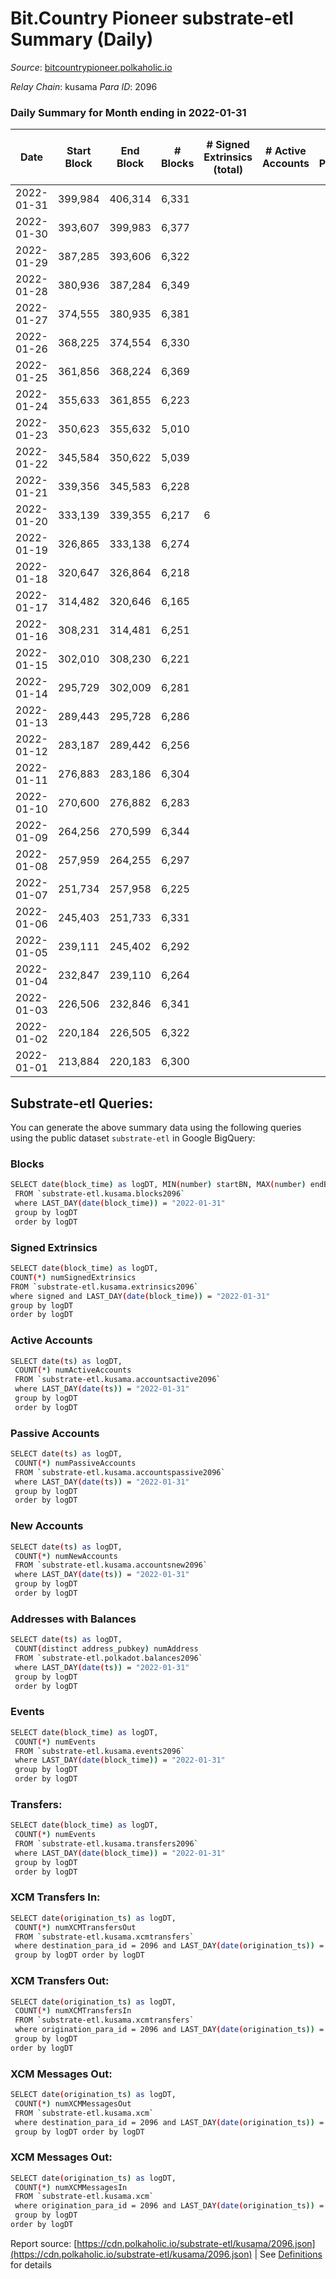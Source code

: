 # Bit.Country Pioneer substrate-etl Summary (Daily)

_Source_: [bitcountrypioneer.polkaholic.io](https://bitcountrypioneer.polkaholic.io)

*Relay Chain*: kusama
*Para ID*: 2096



### Daily Summary for Month ending in 2022-01-31


| Date | Start Block | End Block | # Blocks | # Signed Extrinsics (total) | # Active Accounts | # Passive | # New | # Addresses with Balances | # Events | # Transfers | # XCM Transfers In | # XCM Transfers Out | # XCM In | # XCM Out | Issues | 
| ---- | ----------- | --------- | -------- | --------------------------- | ----------------- | --------- | ----- | ------------------------- | -------- | ----------- | ------------------ | ------------------- | -------- | --------- | ------ |
| 2022-01-31 | 399,984 | 406,314 | 6,331 |  |  |  |  | 6 | 12,663 |   |   |   |  |  |  |
| 2022-01-30 | 393,607 | 399,983 | 6,377 |  |  |  |  | 6 | 12,755 |   |   |   |  |  |  |
| 2022-01-29 | 387,285 | 393,606 | 6,322 |  |  |  |  | 6 | 12,645 |   |   |   |  |  |  |
| 2022-01-28 | 380,936 | 387,284 | 6,349 |  |  |  |  | 6 | 12,699 |   |   |   |  |  |  |
| 2022-01-27 | 374,555 | 380,935 | 6,381 |  |  |  |  | 6 | 12,762 |   |   |   |  |  |  |
| 2022-01-26 | 368,225 | 374,554 | 6,330 |  |  |  |  | 6 | 12,661 |   |   |   |  |  |  |
| 2022-01-25 | 361,856 | 368,224 | 6,369 |  |  |  |  | 6 | 12,739 |   |   |   |  |  |  |
| 2022-01-24 | 355,633 | 361,855 | 6,223 |  |  |  |  | 6 | 12,447 |   |   |   |  |  |  |
| 2022-01-23 | 350,623 | 355,632 | 5,010 |  |  |  |  | 6 | 10,021 |   |   |   |  |  |  |
| 2022-01-22 | 345,584 | 350,622 | 5,039 |  |  |  |  | 6 | 10,079 |   |   |   |  |  |  |
| 2022-01-21 | 339,356 | 345,583 | 6,228 |  |  |  |  | 6 | 12,456 |   |   |   |  |  |  |
| 2022-01-20 | 333,139 | 339,355 | 6,217 | 6 |  |  |  | 6 | 12,460 | 2  |   |   |  |  |  |
| 2022-01-19 | 326,865 | 333,138 | 6,274 |  |  |  |  | 5 | 12,549 |   |   |   |  |  |  |
| 2022-01-18 | 320,647 | 326,864 | 6,218 |  |  |  |  | 5 | 12,437 |   |   |   |  |  |  |
| 2022-01-17 | 314,482 | 320,646 | 6,165 |  |  |  |  | 5 | 12,331 |   |   |   |  |  |  |
| 2022-01-16 | 308,231 | 314,481 | 6,251 |  |  |  |  | 5 | 12,503 |   |   |   |  |  |  |
| 2022-01-15 | 302,010 | 308,230 | 6,221 |  |  |  |  | 5 | 12,443 |   |   |   |  |  |  |
| 2022-01-14 | 295,729 | 302,009 | 6,281 |  |  |  |  | 5 | 12,562 |   |   |   |  |  |  |
| 2022-01-13 | 289,443 | 295,728 | 6,286 |  |  |  |  | 5 | 12,573 |   |   |   |  |  |  |
| 2022-01-12 | 283,187 | 289,442 | 6,256 |  |  |  |  | 5 | 12,513 |   |   |   |  |  |  |
| 2022-01-11 | 276,883 | 283,186 | 6,304 |  |  |  |  | 5 | 12,609 |   |   |   |  |  |  |
| 2022-01-10 | 270,600 | 276,882 | 6,283 |  |  |  |  | 5 | 12,567 |   |   |   |  |  |  |
| 2022-01-09 | 264,256 | 270,599 | 6,344 |  |  |  |  | 5 | 12,689 |   |   |   |  |  |  |
| 2022-01-08 | 257,959 | 264,255 | 6,297 |  |  |  |  | 5 | 12,595 |   |   |   |  |  |  |
| 2022-01-07 | 251,734 | 257,958 | 6,225 |  |  |  |  | 5 | 12,451 |   |   |   |  |  |  |
| 2022-01-06 | 245,403 | 251,733 | 6,331 |  |  |  |  | 5 | 12,662 |   |   |   |  |  |  |
| 2022-01-05 | 239,111 | 245,402 | 6,292 |  |  |  |  | 5 | 12,585 |   |   |   |  |  |  |
| 2022-01-04 | 232,847 | 239,110 | 6,264 |  |  |  |  | 5 | 12,529 |   |   |   |  |  |  |
| 2022-01-03 | 226,506 | 232,846 | 6,341 |  |  |  |  | 5 | 12,683 |   |   |   |  |  |  |
| 2022-01-02 | 220,184 | 226,505 | 6,322 |  |  |  |  | 5 | 12,645 |   |   |   |  |  |  |
| 2022-01-01 | 213,884 | 220,183 | 6,300 |  |  |  |  | 5 | 12,601 |   |   |   |  |  |  |

## Substrate-etl Queries:
You can generate the above summary data using the following queries using the public dataset `substrate-etl` in Google BigQuery:

### Blocks
```bash
SELECT date(block_time) as logDT, MIN(number) startBN, MAX(number) endBN, COUNT(*) numBlocks 
 FROM `substrate-etl.kusama.blocks2096`  
 where LAST_DAY(date(block_time)) = "2022-01-31" 
 group by logDT 
 order by logDT
```

### Signed Extrinsics
```bash
SELECT date(block_time) as logDT, 
COUNT(*) numSignedExtrinsics 
FROM `substrate-etl.kusama.extrinsics2096`  
where signed and LAST_DAY(date(block_time)) = "2022-01-31" 
group by logDT 
order by logDT
```

### Active Accounts
```bash
SELECT date(ts) as logDT, 
 COUNT(*) numActiveAccounts 
 FROM `substrate-etl.kusama.accountsactive2096` 
 where LAST_DAY(date(ts)) = "2022-01-31" 
 group by logDT 
 order by logDT
```

### Passive Accounts
```bash
SELECT date(ts) as logDT, 
 COUNT(*) numPassiveAccounts 
 FROM `substrate-etl.kusama.accountspassive2096` 
 where LAST_DAY(date(ts)) = "2022-01-31" 
 group by logDT 
 order by logDT
```

### New Accounts
```bash
SELECT date(ts) as logDT, 
 COUNT(*) numNewAccounts 
 FROM `substrate-etl.kusama.accountsnew2096` 
 where LAST_DAY(date(ts)) = "2022-01-31" 
 group by logDT
 order by logDT
```

### Addresses with Balances
```bash
SELECT date(ts) as logDT,
 COUNT(distinct address_pubkey) numAddress 
 FROM `substrate-etl.polkadot.balances2096` 
 where LAST_DAY(date(ts)) = "2022-01-31" 
 group by logDT 
 order by logDT
```

### Events
```bash
SELECT date(block_time) as logDT, 
 COUNT(*) numEvents 
 FROM `substrate-etl.kusama.events2096` 
 where LAST_DAY(date(block_time)) = "2022-01-31" 
 group by logDT 
 order by logDT
```

### Transfers:
```bash
SELECT date(block_time) as logDT, 
 COUNT(*) numEvents 
 FROM `substrate-etl.kusama.transfers2096` 
 where LAST_DAY(date(block_time)) = "2022-01-31" 
 group by logDT 
 order by logDT
```

### XCM Transfers In:
```bash
SELECT date(origination_ts) as logDT, 
 COUNT(*) numXCMTransfersOut 
 FROM `substrate-etl.kusama.xcmtransfers` 
 where destination_para_id = 2096 and LAST_DAY(date(origination_ts)) = "2022-01-31" 
 group by logDT order by logDT
```

### XCM Transfers Out:
```bash
SELECT date(origination_ts) as logDT, 
 COUNT(*) numXCMTransfersIn 
 FROM `substrate-etl.kusama.xcmtransfers` 
 where origination_para_id = 2096 and LAST_DAY(date(origination_ts)) = "2022-01-31" 
 group by logDT 
order by logDT
```

### XCM Messages Out:
```bash
SELECT date(origination_ts) as logDT, 
 COUNT(*) numXCMMessagesOut 
 FROM `substrate-etl.kusama.xcm` 
 where destination_para_id = 2096 and LAST_DAY(date(origination_ts)) = "2022-01-31" 
 group by logDT order by logDT
```

### XCM Messages Out:
```bash
SELECT date(origination_ts) as logDT, 
 COUNT(*) numXCMMessagesIn 
 FROM `substrate-etl.kusama.xcm` 
 where origination_para_id = 2096 and LAST_DAY(date(origination_ts)) = "2022-01-31" 
 group by logDT 
order by logDT
```


Report source: [https://cdn.polkaholic.io/substrate-etl/kusama/2096.json](https://cdn.polkaholic.io/substrate-etl/kusama/2096.json) | See [Definitions](/DEFINITIONS.md) for details
